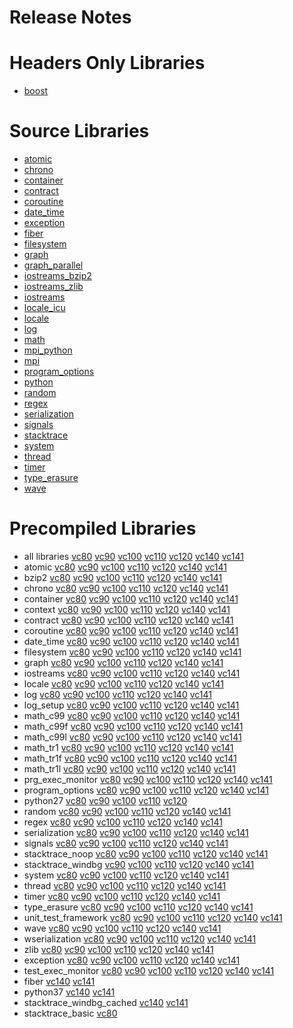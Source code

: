 # Release Notes
# Headers Only Libraries
- [boost](http://nuget.org/packages/boost/1.68.0.0)
# Source Libraries
- [atomic](http://nuget.org/packages/boost_atomic-src/1.68.0.0)
- [chrono](http://nuget.org/packages/boost_chrono-src/1.68.0.0)
- [container](http://nuget.org/packages/boost_container-src/1.68.0.0)
- [contract](http://nuget.org/packages/boost_contract-src/1.68.0.0)
- [coroutine](http://nuget.org/packages/boost_coroutine-src/1.68.0.0)
- [date_time](http://nuget.org/packages/boost_date_time-src/1.68.0.0)
- [exception](http://nuget.org/packages/boost_exception-src/1.68.0.0)
- [fiber](http://nuget.org/packages/boost_fiber-src/1.68.0.0)
- [filesystem](http://nuget.org/packages/boost_filesystem-src/1.68.0.0)
- [graph](http://nuget.org/packages/boost_graph-src/1.68.0.0)
- [graph_parallel](http://nuget.org/packages/boost_graph_parallel-src/1.68.0.0)
- [iostreams_bzip2](http://nuget.org/packages/boost_iostreams_bzip2-src/1.68.0.0)
- [iostreams_zlib](http://nuget.org/packages/boost_iostreams_zlib-src/1.68.0.0)
- [iostreams](http://nuget.org/packages/boost_iostreams-src/1.68.0.0)
- [locale_icu](http://nuget.org/packages/boost_locale_icu-src/1.68.0.0)
- [locale](http://nuget.org/packages/boost_locale-src/1.68.0.0)
- [log](http://nuget.org/packages/boost_log-src/1.68.0.0)
- [math](http://nuget.org/packages/boost_math-src/1.68.0.0)
- [mpi_python](http://nuget.org/packages/boost_mpi_python-src/1.68.0.0)
- [mpi](http://nuget.org/packages/boost_mpi-src/1.68.0.0)
- [program_options](http://nuget.org/packages/boost_program_options-src/1.68.0.0)
- [python](http://nuget.org/packages/boost_python-src/1.68.0.0)
- [random](http://nuget.org/packages/boost_random-src/1.68.0.0)
- [regex](http://nuget.org/packages/boost_regex-src/1.68.0.0)
- [serialization](http://nuget.org/packages/boost_serialization-src/1.68.0.0)
- [signals](http://nuget.org/packages/boost_signals-src/1.68.0.0)
- [stacktrace](http://nuget.org/packages/boost_stacktrace-src/1.68.0.0)
- [system](http://nuget.org/packages/boost_system-src/1.68.0.0)
- [thread](http://nuget.org/packages/boost_thread-src/1.68.0.0)
- [timer](http://nuget.org/packages/boost_timer-src/1.68.0.0)
- [type_erasure](http://nuget.org/packages/boost_type_erasure-src/1.68.0.0)
- [wave](http://nuget.org/packages/boost_wave-src/1.68.0.0)
# Precompiled Libraries
- all libraries [vc80](http://nuget.org/packages/boost-vc80/1.68.0.0) [vc90](http://nuget.org/packages/boost-vc90/1.68.0.0) [vc100](http://nuget.org/packages/boost-vc100/1.68.0.0) [vc110](http://nuget.org/packages/boost-vc110/1.68.0.0) [vc120](http://nuget.org/packages/boost-vc120/1.68.0.0) [vc140](http://nuget.org/packages/boost-vc140/1.68.0.0) [vc141](http://nuget.org/packages/boost-vc141/1.68.0.0)
- atomic [vc80](http://nuget.org/packages/boost_atomic-vc80/1.68.0.0) [vc90](http://nuget.org/packages/boost_atomic-vc90/1.68.0.0) [vc100](http://nuget.org/packages/boost_atomic-vc100/1.68.0.0) [vc110](http://nuget.org/packages/boost_atomic-vc110/1.68.0.0) [vc120](http://nuget.org/packages/boost_atomic-vc120/1.68.0.0) [vc140](http://nuget.org/packages/boost_atomic-vc140/1.68.0.0) [vc141](http://nuget.org/packages/boost_atomic-vc141/1.68.0.0)
- bzip2 [vc80](http://nuget.org/packages/boost_bzip2-vc80/1.68.0.0) [vc90](http://nuget.org/packages/boost_bzip2-vc90/1.68.0.0) [vc100](http://nuget.org/packages/boost_bzip2-vc100/1.68.0.0) [vc110](http://nuget.org/packages/boost_bzip2-vc110/1.68.0.0) [vc120](http://nuget.org/packages/boost_bzip2-vc120/1.68.0.0) [vc140](http://nuget.org/packages/boost_bzip2-vc140/1.68.0.0) [vc141](http://nuget.org/packages/boost_bzip2-vc141/1.68.0.0)
- chrono [vc80](http://nuget.org/packages/boost_chrono-vc80/1.68.0.0) [vc90](http://nuget.org/packages/boost_chrono-vc90/1.68.0.0) [vc100](http://nuget.org/packages/boost_chrono-vc100/1.68.0.0) [vc110](http://nuget.org/packages/boost_chrono-vc110/1.68.0.0) [vc120](http://nuget.org/packages/boost_chrono-vc120/1.68.0.0) [vc140](http://nuget.org/packages/boost_chrono-vc140/1.68.0.0) [vc141](http://nuget.org/packages/boost_chrono-vc141/1.68.0.0)
- container [vc80](http://nuget.org/packages/boost_container-vc80/1.68.0.0) [vc90](http://nuget.org/packages/boost_container-vc90/1.68.0.0) [vc100](http://nuget.org/packages/boost_container-vc100/1.68.0.0) [vc110](http://nuget.org/packages/boost_container-vc110/1.68.0.0) [vc120](http://nuget.org/packages/boost_container-vc120/1.68.0.0) [vc140](http://nuget.org/packages/boost_container-vc140/1.68.0.0) [vc141](http://nuget.org/packages/boost_container-vc141/1.68.0.0)
- context [vc80](http://nuget.org/packages/boost_context-vc80/1.68.0.0) [vc90](http://nuget.org/packages/boost_context-vc90/1.68.0.0) [vc100](http://nuget.org/packages/boost_context-vc100/1.68.0.0) [vc110](http://nuget.org/packages/boost_context-vc110/1.68.0.0) [vc120](http://nuget.org/packages/boost_context-vc120/1.68.0.0) [vc140](http://nuget.org/packages/boost_context-vc140/1.68.0.0) [vc141](http://nuget.org/packages/boost_context-vc141/1.68.0.0)
- contract [vc80](http://nuget.org/packages/boost_contract-vc80/1.68.0.0) [vc90](http://nuget.org/packages/boost_contract-vc90/1.68.0.0) [vc100](http://nuget.org/packages/boost_contract-vc100/1.68.0.0) [vc110](http://nuget.org/packages/boost_contract-vc110/1.68.0.0) [vc120](http://nuget.org/packages/boost_contract-vc120/1.68.0.0) [vc140](http://nuget.org/packages/boost_contract-vc140/1.68.0.0) [vc141](http://nuget.org/packages/boost_contract-vc141/1.68.0.0)
- coroutine [vc80](http://nuget.org/packages/boost_coroutine-vc80/1.68.0.0) [vc90](http://nuget.org/packages/boost_coroutine-vc90/1.68.0.0) [vc100](http://nuget.org/packages/boost_coroutine-vc100/1.68.0.0) [vc110](http://nuget.org/packages/boost_coroutine-vc110/1.68.0.0) [vc120](http://nuget.org/packages/boost_coroutine-vc120/1.68.0.0) [vc140](http://nuget.org/packages/boost_coroutine-vc140/1.68.0.0) [vc141](http://nuget.org/packages/boost_coroutine-vc141/1.68.0.0)
- date_time [vc80](http://nuget.org/packages/boost_date_time-vc80/1.68.0.0) [vc90](http://nuget.org/packages/boost_date_time-vc90/1.68.0.0) [vc100](http://nuget.org/packages/boost_date_time-vc100/1.68.0.0) [vc110](http://nuget.org/packages/boost_date_time-vc110/1.68.0.0) [vc120](http://nuget.org/packages/boost_date_time-vc120/1.68.0.0) [vc140](http://nuget.org/packages/boost_date_time-vc140/1.68.0.0) [vc141](http://nuget.org/packages/boost_date_time-vc141/1.68.0.0)
- filesystem [vc80](http://nuget.org/packages/boost_filesystem-vc80/1.68.0.0) [vc90](http://nuget.org/packages/boost_filesystem-vc90/1.68.0.0) [vc100](http://nuget.org/packages/boost_filesystem-vc100/1.68.0.0) [vc110](http://nuget.org/packages/boost_filesystem-vc110/1.68.0.0) [vc120](http://nuget.org/packages/boost_filesystem-vc120/1.68.0.0) [vc140](http://nuget.org/packages/boost_filesystem-vc140/1.68.0.0) [vc141](http://nuget.org/packages/boost_filesystem-vc141/1.68.0.0)
- graph [vc80](http://nuget.org/packages/boost_graph-vc80/1.68.0.0) [vc90](http://nuget.org/packages/boost_graph-vc90/1.68.0.0) [vc100](http://nuget.org/packages/boost_graph-vc100/1.68.0.0) [vc110](http://nuget.org/packages/boost_graph-vc110/1.68.0.0) [vc120](http://nuget.org/packages/boost_graph-vc120/1.68.0.0) [vc140](http://nuget.org/packages/boost_graph-vc140/1.68.0.0) [vc141](http://nuget.org/packages/boost_graph-vc141/1.68.0.0)
- iostreams [vc80](http://nuget.org/packages/boost_iostreams-vc80/1.68.0.0) [vc90](http://nuget.org/packages/boost_iostreams-vc90/1.68.0.0) [vc100](http://nuget.org/packages/boost_iostreams-vc100/1.68.0.0) [vc110](http://nuget.org/packages/boost_iostreams-vc110/1.68.0.0) [vc120](http://nuget.org/packages/boost_iostreams-vc120/1.68.0.0) [vc140](http://nuget.org/packages/boost_iostreams-vc140/1.68.0.0) [vc141](http://nuget.org/packages/boost_iostreams-vc141/1.68.0.0)
- locale [vc80](http://nuget.org/packages/boost_locale-vc80/1.68.0.0) [vc90](http://nuget.org/packages/boost_locale-vc90/1.68.0.0) [vc100](http://nuget.org/packages/boost_locale-vc100/1.68.0.0) [vc110](http://nuget.org/packages/boost_locale-vc110/1.68.0.0) [vc120](http://nuget.org/packages/boost_locale-vc120/1.68.0.0) [vc140](http://nuget.org/packages/boost_locale-vc140/1.68.0.0) [vc141](http://nuget.org/packages/boost_locale-vc141/1.68.0.0)
- log [vc80](http://nuget.org/packages/boost_log-vc80/1.68.0.0) [vc90](http://nuget.org/packages/boost_log-vc90/1.68.0.0) [vc100](http://nuget.org/packages/boost_log-vc100/1.68.0.0) [vc110](http://nuget.org/packages/boost_log-vc110/1.68.0.0) [vc120](http://nuget.org/packages/boost_log-vc120/1.68.0.0) [vc140](http://nuget.org/packages/boost_log-vc140/1.68.0.0) [vc141](http://nuget.org/packages/boost_log-vc141/1.68.0.0)
- log_setup [vc80](http://nuget.org/packages/boost_log_setup-vc80/1.68.0.0) [vc90](http://nuget.org/packages/boost_log_setup-vc90/1.68.0.0) [vc100](http://nuget.org/packages/boost_log_setup-vc100/1.68.0.0) [vc110](http://nuget.org/packages/boost_log_setup-vc110/1.68.0.0) [vc120](http://nuget.org/packages/boost_log_setup-vc120/1.68.0.0) [vc140](http://nuget.org/packages/boost_log_setup-vc140/1.68.0.0) [vc141](http://nuget.org/packages/boost_log_setup-vc141/1.68.0.0)
- math_c99 [vc80](http://nuget.org/packages/boost_math_c99-vc80/1.68.0.0) [vc90](http://nuget.org/packages/boost_math_c99-vc90/1.68.0.0) [vc100](http://nuget.org/packages/boost_math_c99-vc100/1.68.0.0) [vc110](http://nuget.org/packages/boost_math_c99-vc110/1.68.0.0) [vc120](http://nuget.org/packages/boost_math_c99-vc120/1.68.0.0) [vc140](http://nuget.org/packages/boost_math_c99-vc140/1.68.0.0) [vc141](http://nuget.org/packages/boost_math_c99-vc141/1.68.0.0)
- math_c99f [vc80](http://nuget.org/packages/boost_math_c99f-vc80/1.68.0.0) [vc90](http://nuget.org/packages/boost_math_c99f-vc90/1.68.0.0) [vc100](http://nuget.org/packages/boost_math_c99f-vc100/1.68.0.0) [vc110](http://nuget.org/packages/boost_math_c99f-vc110/1.68.0.0) [vc120](http://nuget.org/packages/boost_math_c99f-vc120/1.68.0.0) [vc140](http://nuget.org/packages/boost_math_c99f-vc140/1.68.0.0) [vc141](http://nuget.org/packages/boost_math_c99f-vc141/1.68.0.0)
- math_c99l [vc80](http://nuget.org/packages/boost_math_c99l-vc80/1.68.0.0) [vc90](http://nuget.org/packages/boost_math_c99l-vc90/1.68.0.0) [vc100](http://nuget.org/packages/boost_math_c99l-vc100/1.68.0.0) [vc110](http://nuget.org/packages/boost_math_c99l-vc110/1.68.0.0) [vc120](http://nuget.org/packages/boost_math_c99l-vc120/1.68.0.0) [vc140](http://nuget.org/packages/boost_math_c99l-vc140/1.68.0.0) [vc141](http://nuget.org/packages/boost_math_c99l-vc141/1.68.0.0)
- math_tr1 [vc80](http://nuget.org/packages/boost_math_tr1-vc80/1.68.0.0) [vc90](http://nuget.org/packages/boost_math_tr1-vc90/1.68.0.0) [vc100](http://nuget.org/packages/boost_math_tr1-vc100/1.68.0.0) [vc110](http://nuget.org/packages/boost_math_tr1-vc110/1.68.0.0) [vc120](http://nuget.org/packages/boost_math_tr1-vc120/1.68.0.0) [vc140](http://nuget.org/packages/boost_math_tr1-vc140/1.68.0.0) [vc141](http://nuget.org/packages/boost_math_tr1-vc141/1.68.0.0)
- math_tr1f [vc80](http://nuget.org/packages/boost_math_tr1f-vc80/1.68.0.0) [vc90](http://nuget.org/packages/boost_math_tr1f-vc90/1.68.0.0) [vc100](http://nuget.org/packages/boost_math_tr1f-vc100/1.68.0.0) [vc110](http://nuget.org/packages/boost_math_tr1f-vc110/1.68.0.0) [vc120](http://nuget.org/packages/boost_math_tr1f-vc120/1.68.0.0) [vc140](http://nuget.org/packages/boost_math_tr1f-vc140/1.68.0.0) [vc141](http://nuget.org/packages/boost_math_tr1f-vc141/1.68.0.0)
- math_tr1l [vc80](http://nuget.org/packages/boost_math_tr1l-vc80/1.68.0.0) [vc90](http://nuget.org/packages/boost_math_tr1l-vc90/1.68.0.0) [vc100](http://nuget.org/packages/boost_math_tr1l-vc100/1.68.0.0) [vc110](http://nuget.org/packages/boost_math_tr1l-vc110/1.68.0.0) [vc120](http://nuget.org/packages/boost_math_tr1l-vc120/1.68.0.0) [vc140](http://nuget.org/packages/boost_math_tr1l-vc140/1.68.0.0) [vc141](http://nuget.org/packages/boost_math_tr1l-vc141/1.68.0.0)
- prg_exec_monitor [vc80](http://nuget.org/packages/boost_prg_exec_monitor-vc80/1.68.0.0) [vc90](http://nuget.org/packages/boost_prg_exec_monitor-vc90/1.68.0.0) [vc100](http://nuget.org/packages/boost_prg_exec_monitor-vc100/1.68.0.0) [vc110](http://nuget.org/packages/boost_prg_exec_monitor-vc110/1.68.0.0) [vc120](http://nuget.org/packages/boost_prg_exec_monitor-vc120/1.68.0.0) [vc140](http://nuget.org/packages/boost_prg_exec_monitor-vc140/1.68.0.0) [vc141](http://nuget.org/packages/boost_prg_exec_monitor-vc141/1.68.0.0)
- program_options [vc80](http://nuget.org/packages/boost_program_options-vc80/1.68.0.0) [vc90](http://nuget.org/packages/boost_program_options-vc90/1.68.0.0) [vc100](http://nuget.org/packages/boost_program_options-vc100/1.68.0.0) [vc110](http://nuget.org/packages/boost_program_options-vc110/1.68.0.0) [vc120](http://nuget.org/packages/boost_program_options-vc120/1.68.0.0) [vc140](http://nuget.org/packages/boost_program_options-vc140/1.68.0.0) [vc141](http://nuget.org/packages/boost_program_options-vc141/1.68.0.0)
- python27 [vc80](http://nuget.org/packages/boost_python27-vc80/1.68.0.0) [vc90](http://nuget.org/packages/boost_python27-vc90/1.68.0.0) [vc100](http://nuget.org/packages/boost_python27-vc100/1.68.0.0) [vc110](http://nuget.org/packages/boost_python27-vc110/1.68.0.0) [vc120](http://nuget.org/packages/boost_python27-vc120/1.68.0.0)
- random [vc80](http://nuget.org/packages/boost_random-vc80/1.68.0.0) [vc90](http://nuget.org/packages/boost_random-vc90/1.68.0.0) [vc100](http://nuget.org/packages/boost_random-vc100/1.68.0.0) [vc110](http://nuget.org/packages/boost_random-vc110/1.68.0.0) [vc120](http://nuget.org/packages/boost_random-vc120/1.68.0.0) [vc140](http://nuget.org/packages/boost_random-vc140/1.68.0.0) [vc141](http://nuget.org/packages/boost_random-vc141/1.68.0.0)
- regex [vc80](http://nuget.org/packages/boost_regex-vc80/1.68.0.0) [vc90](http://nuget.org/packages/boost_regex-vc90/1.68.0.0) [vc100](http://nuget.org/packages/boost_regex-vc100/1.68.0.0) [vc110](http://nuget.org/packages/boost_regex-vc110/1.68.0.0) [vc120](http://nuget.org/packages/boost_regex-vc120/1.68.0.0) [vc140](http://nuget.org/packages/boost_regex-vc140/1.68.0.0) [vc141](http://nuget.org/packages/boost_regex-vc141/1.68.0.0)
- serialization [vc80](http://nuget.org/packages/boost_serialization-vc80/1.68.0.0) [vc90](http://nuget.org/packages/boost_serialization-vc90/1.68.0.0) [vc100](http://nuget.org/packages/boost_serialization-vc100/1.68.0.0) [vc110](http://nuget.org/packages/boost_serialization-vc110/1.68.0.0) [vc120](http://nuget.org/packages/boost_serialization-vc120/1.68.0.0) [vc140](http://nuget.org/packages/boost_serialization-vc140/1.68.0.0) [vc141](http://nuget.org/packages/boost_serialization-vc141/1.68.0.0)
- signals [vc80](http://nuget.org/packages/boost_signals-vc80/1.68.0.0) [vc90](http://nuget.org/packages/boost_signals-vc90/1.68.0.0) [vc100](http://nuget.org/packages/boost_signals-vc100/1.68.0.0) [vc110](http://nuget.org/packages/boost_signals-vc110/1.68.0.0) [vc120](http://nuget.org/packages/boost_signals-vc120/1.68.0.0) [vc140](http://nuget.org/packages/boost_signals-vc140/1.68.0.0) [vc141](http://nuget.org/packages/boost_signals-vc141/1.68.0.0)
- stacktrace_noop [vc80](http://nuget.org/packages/boost_stacktrace_noop-vc80/1.68.0.0) [vc90](http://nuget.org/packages/boost_stacktrace_noop-vc90/1.68.0.0) [vc100](http://nuget.org/packages/boost_stacktrace_noop-vc100/1.68.0.0) [vc110](http://nuget.org/packages/boost_stacktrace_noop-vc110/1.68.0.0) [vc120](http://nuget.org/packages/boost_stacktrace_noop-vc120/1.68.0.0) [vc140](http://nuget.org/packages/boost_stacktrace_noop-vc140/1.68.0.0) [vc141](http://nuget.org/packages/boost_stacktrace_noop-vc141/1.68.0.0)
- stacktrace_windbg [vc90](http://nuget.org/packages/boost_stacktrace_windbg-vc90/1.68.0.0) [vc100](http://nuget.org/packages/boost_stacktrace_windbg-vc100/1.68.0.0) [vc110](http://nuget.org/packages/boost_stacktrace_windbg-vc110/1.68.0.0) [vc120](http://nuget.org/packages/boost_stacktrace_windbg-vc120/1.68.0.0) [vc140](http://nuget.org/packages/boost_stacktrace_windbg-vc140/1.68.0.0) [vc141](http://nuget.org/packages/boost_stacktrace_windbg-vc141/1.68.0.0)
- system [vc80](http://nuget.org/packages/boost_system-vc80/1.68.0.0) [vc90](http://nuget.org/packages/boost_system-vc90/1.68.0.0) [vc100](http://nuget.org/packages/boost_system-vc100/1.68.0.0) [vc110](http://nuget.org/packages/boost_system-vc110/1.68.0.0) [vc120](http://nuget.org/packages/boost_system-vc120/1.68.0.0) [vc140](http://nuget.org/packages/boost_system-vc140/1.68.0.0) [vc141](http://nuget.org/packages/boost_system-vc141/1.68.0.0)
- thread [vc80](http://nuget.org/packages/boost_thread-vc80/1.68.0.0) [vc90](http://nuget.org/packages/boost_thread-vc90/1.68.0.0) [vc100](http://nuget.org/packages/boost_thread-vc100/1.68.0.0) [vc110](http://nuget.org/packages/boost_thread-vc110/1.68.0.0) [vc120](http://nuget.org/packages/boost_thread-vc120/1.68.0.0) [vc140](http://nuget.org/packages/boost_thread-vc140/1.68.0.0) [vc141](http://nuget.org/packages/boost_thread-vc141/1.68.0.0)
- timer [vc80](http://nuget.org/packages/boost_timer-vc80/1.68.0.0) [vc90](http://nuget.org/packages/boost_timer-vc90/1.68.0.0) [vc100](http://nuget.org/packages/boost_timer-vc100/1.68.0.0) [vc110](http://nuget.org/packages/boost_timer-vc110/1.68.0.0) [vc120](http://nuget.org/packages/boost_timer-vc120/1.68.0.0) [vc140](http://nuget.org/packages/boost_timer-vc140/1.68.0.0) [vc141](http://nuget.org/packages/boost_timer-vc141/1.68.0.0)
- type_erasure [vc80](http://nuget.org/packages/boost_type_erasure-vc80/1.68.0.0) [vc90](http://nuget.org/packages/boost_type_erasure-vc90/1.68.0.0) [vc100](http://nuget.org/packages/boost_type_erasure-vc100/1.68.0.0) [vc110](http://nuget.org/packages/boost_type_erasure-vc110/1.68.0.0) [vc120](http://nuget.org/packages/boost_type_erasure-vc120/1.68.0.0) [vc140](http://nuget.org/packages/boost_type_erasure-vc140/1.68.0.0) [vc141](http://nuget.org/packages/boost_type_erasure-vc141/1.68.0.0)
- unit_test_framework [vc80](http://nuget.org/packages/boost_unit_test_framework-vc80/1.68.0.0) [vc90](http://nuget.org/packages/boost_unit_test_framework-vc90/1.68.0.0) [vc100](http://nuget.org/packages/boost_unit_test_framework-vc100/1.68.0.0) [vc110](http://nuget.org/packages/boost_unit_test_framework-vc110/1.68.0.0) [vc120](http://nuget.org/packages/boost_unit_test_framework-vc120/1.68.0.0) [vc140](http://nuget.org/packages/boost_unit_test_framework-vc140/1.68.0.0) [vc141](http://nuget.org/packages/boost_unit_test_framework-vc141/1.68.0.0)
- wave [vc80](http://nuget.org/packages/boost_wave-vc80/1.68.0.0) [vc90](http://nuget.org/packages/boost_wave-vc90/1.68.0.0) [vc100](http://nuget.org/packages/boost_wave-vc100/1.68.0.0) [vc110](http://nuget.org/packages/boost_wave-vc110/1.68.0.0) [vc120](http://nuget.org/packages/boost_wave-vc120/1.68.0.0) [vc140](http://nuget.org/packages/boost_wave-vc140/1.68.0.0) [vc141](http://nuget.org/packages/boost_wave-vc141/1.68.0.0)
- wserialization [vc80](http://nuget.org/packages/boost_wserialization-vc80/1.68.0.0) [vc90](http://nuget.org/packages/boost_wserialization-vc90/1.68.0.0) [vc100](http://nuget.org/packages/boost_wserialization-vc100/1.68.0.0) [vc110](http://nuget.org/packages/boost_wserialization-vc110/1.68.0.0) [vc120](http://nuget.org/packages/boost_wserialization-vc120/1.68.0.0) [vc140](http://nuget.org/packages/boost_wserialization-vc140/1.68.0.0) [vc141](http://nuget.org/packages/boost_wserialization-vc141/1.68.0.0)
- zlib [vc80](http://nuget.org/packages/boost_zlib-vc80/1.68.0.0) [vc90](http://nuget.org/packages/boost_zlib-vc90/1.68.0.0) [vc100](http://nuget.org/packages/boost_zlib-vc100/1.68.0.0) [vc110](http://nuget.org/packages/boost_zlib-vc110/1.68.0.0) [vc120](http://nuget.org/packages/boost_zlib-vc120/1.68.0.0) [vc140](http://nuget.org/packages/boost_zlib-vc140/1.68.0.0) [vc141](http://nuget.org/packages/boost_zlib-vc141/1.68.0.0)
- exception [vc80](http://nuget.org/packages/boost_exception-vc80/1.68.0.0) [vc90](http://nuget.org/packages/boost_exception-vc90/1.68.0.0) [vc100](http://nuget.org/packages/boost_exception-vc100/1.68.0.0) [vc110](http://nuget.org/packages/boost_exception-vc110/1.68.0.0) [vc120](http://nuget.org/packages/boost_exception-vc120/1.68.0.0) [vc140](http://nuget.org/packages/boost_exception-vc140/1.68.0.0) [vc141](http://nuget.org/packages/boost_exception-vc141/1.68.0.0)
- test_exec_monitor [vc80](http://nuget.org/packages/boost_test_exec_monitor-vc80/1.68.0.0) [vc90](http://nuget.org/packages/boost_test_exec_monitor-vc90/1.68.0.0) [vc100](http://nuget.org/packages/boost_test_exec_monitor-vc100/1.68.0.0) [vc110](http://nuget.org/packages/boost_test_exec_monitor-vc110/1.68.0.0) [vc120](http://nuget.org/packages/boost_test_exec_monitor-vc120/1.68.0.0) [vc140](http://nuget.org/packages/boost_test_exec_monitor-vc140/1.68.0.0) [vc141](http://nuget.org/packages/boost_test_exec_monitor-vc141/1.68.0.0)
- fiber [vc140](http://nuget.org/packages/boost_fiber-vc140/1.68.0.0) [vc141](http://nuget.org/packages/boost_fiber-vc141/1.68.0.0)
- python37 [vc140](http://nuget.org/packages/boost_python37-vc140/1.68.0.0) [vc141](http://nuget.org/packages/boost_python37-vc141/1.68.0.0)
- stacktrace_windbg_cached [vc140](http://nuget.org/packages/boost_stacktrace_windbg_cached-vc140/1.68.0.0) [vc141](http://nuget.org/packages/boost_stacktrace_windbg_cached-vc141/1.68.0.0)
- stacktrace_basic [vc80](http://nuget.org/packages/boost_stacktrace_basic-vc80/1.68.0.0)
